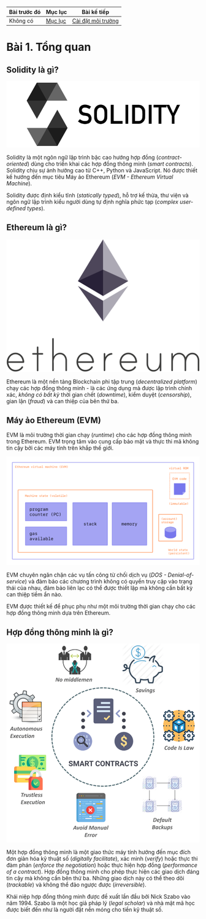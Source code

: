 |Bài trước đó|Mục lục|Bài kế tiếp|
|---|---|---|
|Không có|[Mục lục](README.md)|[Cài đặt môi trường](2_EnvironmentSetup.md)|

# Bài 1. Tổng quan

## Solidity là gì?

![Hinh1](Images/Bai1/Hinh1.png)

Solidity là một ngôn ngữ lập trình bậc cao hướng hợp đồng (*contract-oriented*) dùng cho triển khai các hợp đồng thông minh (*smart contracts*). Solidity chịu sự ảnh hưởng cao từ C++, Python và JavaScript. Nó được thiết kế hướng đến mục tiêu Máy ảo Ethereum (*EVM - Ethereum Virtual Machine*).

Solidity được định kiểu tĩnh (*statically typed*), hỗ trợ kế thừa, thư viện và ngôn ngữ lập trình kiểu người dùng tự định nghĩa phức tạp (*complex user-defined types*).

## Ethereum là gì?

![Hinh3](Images/Bai1/Hinh3.png)

Ethereum là một nền tảng Blockchain phi tập trung (*decentralized platform*) chạy các hợp đồng thông minh - là các ứng dụng mà được lập trình chính xác, *không có bất kỳ* thời gian chết (*downtime*), kiểm duyệt (*censorship*), gian lận (*fraud*) và can thiệp của bên thứ ba.

## Máy ảo Ethereum (EVM)

EVM là môi trường thời gian chạy (*runtime*) cho các hợp đồng thông minh trong Ethereum. EVM trọng tâm vào cung cấp bảo mật và thực thi mã không tin cậy bởi các máy tính trên khắp thế giới.

![Hinh2](Images/Bai1/Hinh2.png)

EVM chuyên ngăn chặn các vụ tấn công từ chối dịch vụ (*DOS - Denial-of-service*) và đảm bảo các chương trình không có quyền truy cập vào trạng thái của nhau, đảm bảo liên lạc có thể được thiết lập mà không cần bất kỳ can thiệp tiềm ẩn nào.

EVM được thiết kế để phục phụ như một môi trường thời gian chạy cho các hợp đồng thông minh dựa trên Ethereum.

## Hợp đồng thông minh là gì?

![Hinh4](Images/Bai1/Hinh4.png)

Một hợp đồng thông minh là một giao thức máy tính hướng đến mục đích đơn giản hóa kỹ thuật số (*digitally facilitate*), xác minh (*verify*) hoặc thực thi đàm phán (*enforce the negotiation*) hoặc thực hiện hợp đồng (*performance of a contract*). Hợp đồng thông minh cho phép thực hiện các giao dịch đáng tin cậy mà không cần bên thứ ba. Những giao dịch này có thể theo dõi (*trackable*) và không thể đảo ngược được (*irreversible*).

Khái niệp hợp đồng thông minh được đề xuất lần đầu bởi Nick Szabo vào năm 1994. Szabo là một học giả pháp lý (*legal scholar*) và nhà mật mã học được biết đến như là người đặt nền móng cho tiền kỹ thuật số.
